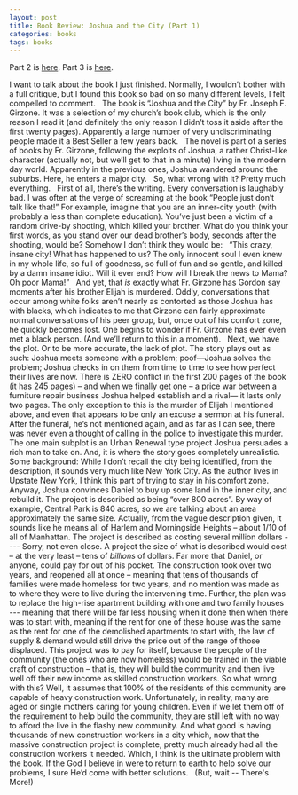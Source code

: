 ```yaml
---
layout: post
title: Book Review: Joshua and the City (Part 1)
categories: books
tags: books
---
```


  Part 2 is [here](2004-04-10-book-review-joshua-and-the-city-part-2.html).
  Part 3 is [here](2004-04-10-book-review-joshua-and-the-city-part-3.html).
  
  
  I want to talk about the book I just finished. Normally, I wouldn’t bother with a full critique, but I found this book so bad on so many different levels, I felt compelled to comment.
   
  The book is “Joshua and the City” by Fr. Joseph F. Girzone. It was a selection of my church’s book club, which is the only reason I read it (and definitely the only reason I didn’t toss it aside after the first twenty pages). Apparently a large number of very undiscriminating people made it a Best Seller a few years back.
   
  The novel is part of a series of books by Fr. Girzone, following the exploits of Joshua, a rather Christ-like character (actually not, but we’ll get to that in a minute) living in the modern day world. Apparently in the previous ones, Joshua wandered around the suburbs. Here, he enters a major city.
   
  So, what wrong with it? Pretty much everything.
   
  First of all, there’s the writing. Every conversation is laughably bad. I was often at the verge of screaming at the book “People just don’t talk like that!” For example, imagine that you are an inner-city youth (with probably a less than complete education). You’ve just been a victim of a random drive-by shooting, which killed your brother. What do you think your first words, as you stand over our dead brother’s body, seconds after the shooting, would be? Somehow I don’t think they would be: 
   
  “This crazy, insane city! What has happened to us? The only innocent soul I even knew in my whole life, so full of goodness, so full of fun and so gentle, and killed by a damn insane idiot. Will it ever end? How will I break the news to Mama? Oh poor Mama!”
   
  And yet, that *is* exactly what Fr. Girzone has Gordon say moments after his brother Elijah is murdered. Oddly, conversations that occur among white folks aren’t nearly as contorted as those Joshua has with blacks, which indicates to me that Girzone can fairly approximate normal conversations of his peer group, but, once out of his comfort zone, he quickly becomes lost. One begins to wonder if Fr. Girzone has ever even met a black person. (And we’ll return to this in a moment).
   
  Next, we have the plot. Or to be more accurate, the lack of plot. The story plays out as such: Joshua meets someone with a problem; poof—Joshua solves the problem; Joshua checks in on them from time to time to see how perfect their lives are now. There is ZERO conflict in the first 200 pages of the book (it has 245 pages) – and when we finally get one – a price war between a furniture repair business Joshua helped establish and a rival— it lasts only two pages. The only exception to this is the murder of Elijah I mentioned above, and even that appears to be only an excuse a sermon at his funeral. After the funeral, he’s not mentioned again, and as far as I can see, there was never even a thought of calling in the police to investigate this murder.
   
  The one main subplot is an Urban Renewal type project Joshua persuades a rich man to take on. And, it is where the story goes completely unrealistic. Some background: While I don’t recall the city being identified, from the description, it sounds very much like New York City. As the author lives in Upstate New York, I think this part of trying to stay in his comfort zone. Anyway, Joshua convinces Daniel to buy up some land in the inner city, and rebuild it. The project is described as being “over 800 acres”. By way of example, Central Park is 840 acres, so we are talking about an area approximately the same size. Actually, from the vague description given, it sounds like he means all of Harlem and Morningside Heights – about 1/10 of all of Manhattan. The project is described as costing several million dollars ---- Sorry, not even close. A project the size of what is described would cost – at the very least – tens of *billions* of dollars. Far more that Daniel, or anyone, could pay for out of his pocket. The construction took over two years, and reopened all at once – meaning that tens of thousands of families were made homeless for two years, and no mention was made as to where they were to live during the intervening time. Further, the plan was to replace the high-rise apartment building with one and two family houses --- meaning that there will be far less housing when it done then when there was to start with, meaning if the rent for one of these house was the same as the rent for one of the demolished apartments to start with, the law of supply &amp; demand would still drive the price out of the range of those displaced. This project was to pay for itself, because the people of the community (the ones who are now homeless) would be trained in the viable craft of construction – that is, they will build the community and then live well off their new income as skilled construction workers. So what wrong with this? Well, it assumes that 100% of the residents of this community are capable of heavy construction work. Unfortunately, in reality, many are aged or single mothers caring for young children. Even if we let them off of the requirement to help build the community, they are still left with no way to afford the live in the flashy new community. And what good is having thousands of new construction workers in a city which, now that the massive construction project is complete, pretty much already had all the construction workers it needed. Which, I think is the ultimate problem with the book. If the God I believe in were to return to earth to help solve our problems, I sure He’d come with better solutions.
   
  (But, wait -- There's More!)